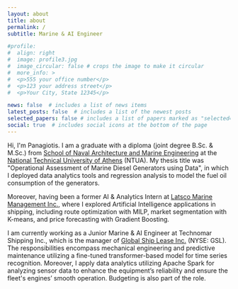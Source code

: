 ```yaml
---
layout: about
title: about
permalink: /
subtitle: Marine & AI Engineer

#profile:
#  align: right
#  image: profile3.jpg
#  image_circular: false # crops the image to make it circular
#  more_info: >
#  <p>555 your office number</p>
#  <p>123 your address street</p>
#  <p>Your City, State 12345</p>

news: false  # includes a list of news items
latest_posts: false  # includes a list of the newest posts
selected_papers: false # includes a list of papers marked as "selected={true}"
social: true  # includes social icons at the bottom of the page
---
```


Hi, I'm Panagiotis. I am a graduate with a diploma (joint degree B.Sc. & M.Sc.) from [School of Naval Architecture and Marine Engineering](http://www.naval.ntua.gr/) at the [National Technical University of Athens](https://www.ntua.gr/en/) (NTUA). My thesis title was "Operational Assessment of Marine Diesel Generators using Data", in which I deployed data analytics tools and regression analysis to model the fuel oil consumption of the generators.

Moreover, having been a former AI & Analytics Intern at [Latsco Marine Management Inc.](https://www.latsco.com/en), where I explored Artificial Intelligence applications in shipping, including route optimization with MILP, market segmentation with K-means, and price forecasting with Gradient Boosting.

I am currently working as a Junior Marine & AI Engineer at Technomar Shipping Inc., which is the manager of [Global Ship Lease Inc.](https://www.globalshiplease.com/) (NYSE: GSL). The responsibilities encompass mechanical engineering and predictive maintenance utilizing a fine-tuned transformer-based model for time series recognition. Moreover, I apply data analytics utilizing Apache Spark for analyzing sensor data to enhance the equipment’s reliability and ensure the fleet's engines’ smooth operation. Budgeting is also part of the role.